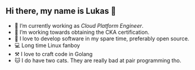## Hi there, my name is Lukas :wave:

- 🔭 I’m currently working as *Cloud Platform Engineer*. 
- 🌱 I’m working towards obtaining the CKA certification. 
- 👯 I love to develop software in my spare time, preferably open source. 
- :computer: Long time Linux fanboy
- :hammer_and_pick: I love to craft code in Golang
- :cat: I do have two cats. They are really bad at pair programming tho. 

<!--
**lukasjarosch/lukasjarosch** is a ✨ _special_ ✨ repository because its `README.md` (this file) appears on your GitHub profile.

Here are some ideas to get you started:

- 🔭 I’m currently working on ...
- 🌱 I’m currently learning ...
- 👯 I’m looking to collaborate on ...
- 🤔 I’m looking for help with ...
- 💬 Ask me about ...
- 📫 How to reach me: ...
- 😄 Pronouns: ...
- ⚡ Fun fact: ...
-->
